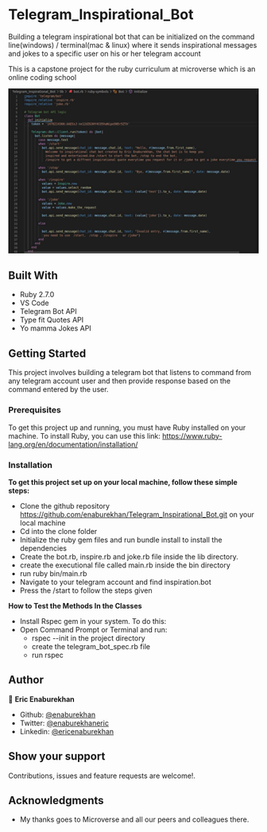 # Telegram_Inspirational_Bot
Building a telegram inspirational bot that can be initialized on the command line(windows) / terminal(mac & linux) where it sends inspirational messages and jokes to a specific user on his or her telegram account

This is a capstone project for the ruby curriculum at microverse which is an online coding school

![Telegram_Inspirational_Bot-screen-shot](./readme.png)

## Built With

- Ruby 2.7.0
- VS Code
- Telegram Bot API
- Type fit Quotes API
- Yo mamma Jokes API

## Getting Started

This project involves building a telegram bot that listens to command from any telegram account user and then provide response based on the command entered by the user. 

### Prerequisites

To get this project up and running, you must have Ruby installed on your machine.
To install Ruby, you can use this link: https://www.ruby-lang.org/en/documentation/installation/

### Installation

**To get this project set up on your local machine, follow these simple steps:**

- Clone the github repository https://github.com/enaburekhan/Telegram_Inspirational_Bot.git on your local machine
- Cd into the clone folder
- Initialize the ruby gem files and run bundle install to install the dependencies
- Create the bot.rb, inspire.rb and joke.rb file inside the lib directory.
- create the executional file called main.rb inside the bin directory
- run ruby bin/main.rb
- Navigate to your telegram account and find inspiration.bot
- Press the /start to follow the steps given

**How to Test the Methods In the Classes**

- Install Rspec gem in your system. To do this:
- Open Command Prompt or Terminal and run:
   - rspec --init in the project directory
   - create the telegram_bot_spec.rb file
   - run rspec

## Author

👤 **Eric Enaburekhan**

- Github: [@enaburekhan](https://github.com/enaburekhan)
- Twitter: [@enaburekhaneric](https://twitter.com/enaburekhaneric)
- Linkedin: [@ericenaburekhan](https://www.linkedin.com/in/eric-enaburekhan-801a28100/)


## Show your support

Contributions, issues and feature requests are welcome!.

## Acknowledgments

- My thanks goes to Microverse and all our peers and colleagues there.

